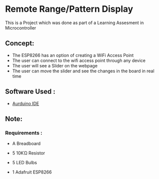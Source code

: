 # Remote Range/Pattern Display 

This is a Project which was done as part of a Learning Assesment in Microcontroller 

## Concept:

- The ESP8266 has an option of creating a WiFi Access Point 
- The user can connect to the wifi access point through any device 
- The user will see a Slider on the webpage 
- The user can move the slider and see the changes in the board in real time  

## Software Used :

- [Aurduino IDE](https://www.arduino.cc/en/main/software)

## Note:
  ### Requirements :

   - A Breadboard 
     
   - 5 10KΏ Resistor 
     
   - 5 LED Bulbs 
     
   - 1 Adafruit ESP8266

